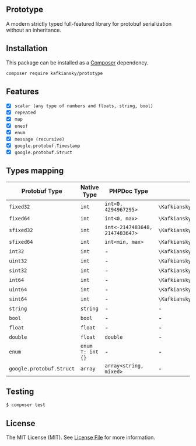 ## Prototype

A modern strictly typed full-featured library for protobuf serialization without an inheritance.

## Installation

This package can be installed as a [Composer](https://getcomposer.org/) dependency.

```bash
composer require kafkiansky/prototype
```

## Features
- [x] `scalar (any type of numbers and floats, string, bool)`
- [x] `repeated`
- [x] `map`
- [x] `oneof`
- [x] `enum`
- [x] `message (recursive)`
- [x] `google.protobuf.Timestamp`
- [x] `google.protobuf.Struct`

## Types mapping

| Protobuf Type            | Native Type      | PHPDoc Type                    | Attribute Type                         | Requires typehint? |
|--------------------------|------------------|--------------------------------|----------------------------------------|--------------------|
| `fixed32`                | `int`            | `int<0, 4294967295>`           |  `\Kafkiansky\Prototype\Type::fixed32` | **Yes**            |
| `fixed64`                | `int`            | `int<0, max>`                  |  `\Kafkiansky\Prototype\Type::fixed64` | **Yes**            |
| `sfixed32`               | `int`            | `int<-2147483648, 2147483647>` | `\Kafkiansky\Prototype\Type::sfixed32` | **Yes**            |
| `sfixed64`               | `int`            | `int<min, max>`                | `\Kafkiansky\Prototype\Type::sfixed64` | **Yes**            |
| `int32`                  | `int`            | -                              |   `\Kafkiansky\Prototype\Type::int32`  | **No**             |
| `uint32`                 | `int`            | -                              |  `\Kafkiansky\Prototype\Type::uint32`  | **No**             |
| `sint32`                 | `int`            | -                              |  `\Kafkiansky\Prototype\Type::sint32`  | **Yes**            |
| `int64`                  | `int`            | -                              |   `\Kafkiansky\Prototype\Type::int64`  | **No**             |
| `uint64`                 | `int`            | -                              |  `\Kafkiansky\Prototype\Type::uint64`  | **No**             |
| `sint64`                 | `int`            | -                              |  `\Kafkiansky\Prototype\Type::sint64`  | **Yes**            |
| `string`                 | `string`         | -                              |                    -                   | **No**             |
| `bool`                   | `bool`           | -                              |                    -                   | **No**             |
| `float`                  | `float`          | -                              |                    -                   | **No**             |
| `double`                 | `float`          | `double`                       |                    -                   | **Yes**            |
| `enum`                   | `enum T: int {}` | -                              |                    -                   | **No**             |
| `google.protobuf.Struct` | `array`          | `array<string, mixed>`         |                    -                   | **Yes**            |


## Testing

``` bash
$ composer test
```  

## License

The MIT License (MIT). See [License File](LICENSE) for more information.
